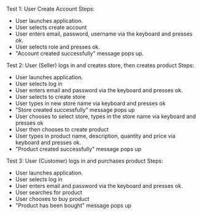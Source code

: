 Test 1: User Create Account
Steps:

 - User launches application.
 - User selects create account
 - User enters email, password, username via the keyboard and presses ok.
 - User selects role and presses ok.
 - "Account created successfully" message pops up. 

Test 2: User (Seller) logs in and creates store, then creates product
Steps:

 - User launches application.
 - User selects log in
 - User enters email and password via the keyboard and presses ok.
 - User selects to create store
 - User types in new store name via keyboard and presses ok
 - "Store created successfully" message pops up
 - User chooses to select store, types in the store name via keyboard and presses ok 
 - User then chooses to create product
 - User types in product name, description, quantity and price via keyboard and presses ok.
 - "Product created successfully" message pops up

Test 3: User (Customer) logs in and purchases product
Steps:

 - User launches application.
 - User selects log in
 - User enters email and password via the keyboard and presses ok.
 - User searches for product
 - User chooses to buy product
 - "Product has been bought" message pops up
